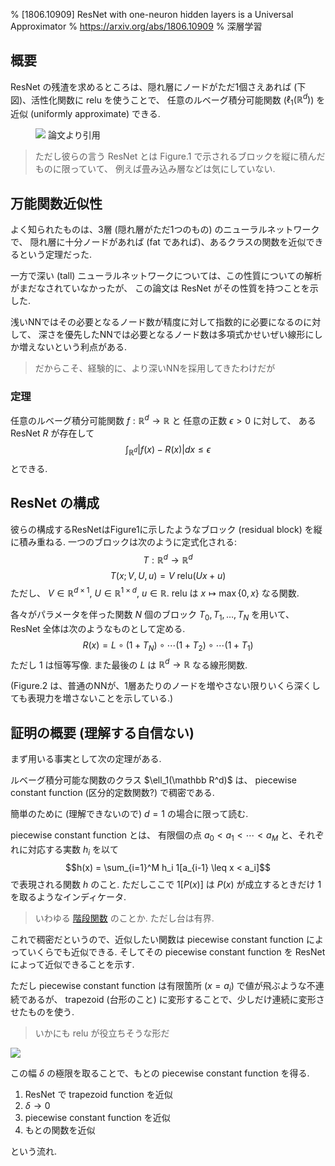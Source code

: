 % [1806.10909] ResNet with one-neuron hidden layers is a Universal Approximator
% https://arxiv.org/abs/1806.10909
% 深層学習

## 概要

ResNet の残渣を求めるところは、隠れ層にノードがただ1個さえあれば (下図)、活性化関数に relu を使うことで、
任意のルベーグ積分可能関数 ($\ell_1(\mathbb R^d)$) を近似 (uniformly approximate) できる.

<figure>
<img src="https://i.imgur.com/6NbUuVi.png" />
<caption>論文より引用</caption></figure>

> ただし彼らの言う ResNet とは Figure.1 で示されるブロックを縦に積んだものに限っていて、
> 例えば畳み込み層などは気にしていない.

## 万能関数近似性

よく知られたものは、3層 (隠れ層がただ1つのもの) のニューラルネットワークで、
隠れ層に十分ノードがあれば (fat であれば)、あるクラスの関数を近似できるという定理だった.

一方で深い (tall) ニューラルネットワークについては、この性質についての解析がまだなされていなかったが、
この論文は ResNet がその性質を持つことを示した.

浅いNNではその必要となるノード数が精度に対して指数的に必要になるのに対して、
深さを優先したNNでは必要となるノード数は多項式かせいぜい線形にしか増えないという利点がある.

> だからこそ、経験的に、より深いNNを採用してきたわけだが

### 定理

任意のルベーグ積分可能関数 $f: \mathbb{R}^d \to \mathbb R$ と
任意の正数 $\epsilon > 0$ に対して、
ある ResNet $R$ が存在して
$$\int_{\mathbb R^d} \left| f(x) - R(x) \right| dx \leq \epsilon$$
とできる.

## ResNet の構成

彼らの構成するResNetはFigure1に示したようなブロック (residual block) を縦に積み重ねる.
一つのブロックは次のように定式化される:
$$T : \mathbb R^d \to \mathbb R^d$$
$$T(x; V,U,u) = V ~ \mathrm{relu}(Ux+u)$$
ただし、 $V \in \mathbb R^{d \times 1}$, $U \in \mathbb R^{1 \times d}$, $u \in \mathbb R$.
$\mathrm{relu}$ は $x \mapsto \max \{0,x \}$ なる関数.

各々がパラメータを伴った関数 $N$ 個のブロック $T_0, T_1, \ldots, T_N$ を用いて、
ResNet 全体は次のようなものとして定める.
$$R(x) = L \circ (1 + T_N) \circ \cdots (1 + T_2) \circ \cdots (1 + T_1)$$
ただし $1$ は恒等写像.
また最後の $L$ は $\mathbb R^d \to \mathbb R$ なる線形関数.

(Figure.2 は、普通のNNが、1層あたりのノードを増やさない限りいくら深くしても表現力を増さないことを示している.)

## 証明の概要 (理解する自信ない)

まず用いる事実として次の定理がある.

<div class=thm>
ルベーグ積分可能な関数のクラス $\ell_1(\mathbb R^d)$ は、
piecewise constant function (区分的定数関数?) で稠密である.
</div>

簡単のために (理解できないので) $d=1$ の場合に限って読む.

piecewise constant function とは、
有限個の点 $a_0 < a_1 < \cdots < a_M$ と、それぞれに対応する実数 $h_i$ を以て
$$h(x) = \sum_{i=1}^M h_i 1[a_{i-1} \leq x < a_i]$$
で表現される関数 $h$ のこと.
ただしここで $1[P(x)]$ は $P(x)$ が成立するときだけ $1$ を取るようなインディケータ.

> いわゆる [階段関数](https://en.wikipedia.org/wiki/Step_function) のことか.
> ただし台は有界.

これで稠密だというので、近似したい関数は piecewise constant function によっていくらでも近似できる.
そしてその piecewise constant function を ResNet によって近似できることを示す.

ただし piecewise constant function は有限箇所 $(x=a_i)$ で値が飛ぶような不連続であるが、
trapezoid (台形のこと) に変形することで、少しだけ連続に変形させたものを使う.

> いかにも relu が役立ちそうな形だ

![](https://i.imgur.com/YNZPqoa.png)

この幅 $\delta$ の極限を取ることで、もとの piecewise constant function を得る.

1. ResNet で trapezoid function を近似
1. $\delta \to 0$
1. piecewise constant function を近似
1. もとの関数を近似

という流れ.
